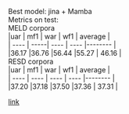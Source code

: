 Best model: jina + Mamba  
Metrics on test:  
MELD corpora  
|uar   | mf1  | war  | wf1  | average |  
| ---- | -----| ---- | ---- |-------- |  
|36.17 |36.76 |56.44 |55.27 |  46.16  |  
RESD corpora  
|uar   | mf1  | war  | wf1  | average |  
| ---- | ---- | ---- | ---- |-------- |  
|37.20 |37.18 |37.50 |37.36 |  37.31  |  
  
[link](https://drive.google.com/file/d/1hiDBKrMIJaUJdKnVZbG4tuv6oqykQAS0/view?usp=drive_link)
